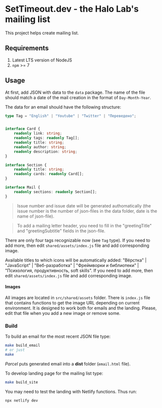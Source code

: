 # SetTimeout.dev - the Halo Lab's mailing list

This project helps create mailing list.

## Requirements

1. Latest LTS version of NodeJS
2. `npm` >= 7

## Usage

At first, add JSON with data to the `data` package. The name of the file should match a date of the mail creation in the format of `Day-Month-Year`.

The data for an email should have the following structure:

```ts
type Tag = "English" | "Youtube" | "Twitter" | "Переведено";


interface Card {
	readonly link: string;
	readonly tags: readonly Tag[];
	readonly title: string;
	readonly author: string;
	readonly description: string;
}

interface Section {
	readonly title: string;
	readonly cards: readonly Card[];
}

interface Mail {
	readonly sections: readonly Section[];
}
```

> Issue number and issue date will be generated authomatically (the issue number is the number of json-files in the data folder, date is the name of json-file).

>To add a mailing letter header, you need to fill in the "greetingTitle" and "greetingSubtitle" fields in the json-file.

There are only four tags recognizable now (see `Tag` type). If you need to add more, then edit `shared/assets/index.js` file and add corresponding image.

Available titles to which icons will be automatically added: "Вёрстка" | "JavaScript" | "Веб-разработка" | "Фреймворки и библиотеки" | "Психология, продуктивность, soft skills". If you need to add more, then edit `shared/assets/index.js` file and add corresponding image.

#### Images

All images are located in `src/shared/assets` folder. There is `index.js` file that contains functions to get the image URL depending on current environment. It is designed to work both for emails and the landing. Please, edit that file when you add a new image or remove some.

### Build

To build an email for the most recent JSON file type:

```sh
make build_email
# or just
make
```

_Parcel_ puts generated email into a **dist** folder (`email.html` file).

To develop landing page for the mailing list type:

```sh
make build_site
```

You may need to test the landing with Netlify functions. Thus run:

```sh
npx netlify dev
```
